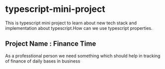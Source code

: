 # typescript-mini-project
This is typescript mini project to learn about new tech stack and implementation about typescript.How can we use typescript properties.

## Project Name : Finance Time
As a professtional person we need something which should help in tracking of finance of daily bases in business
